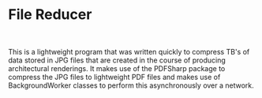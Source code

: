 <h1> File Reducer </h1>
<br>
<p>This is a lightweight program that was written quickly to compress TB's of data stored in JPG files that are created in the course of producing architectural renderings. 
It makes use of the PDFSharp package to compress the JPG files to lightweight PDF files and makes use of BackgroundWorker classes to perform this asynchronously over a network. 
